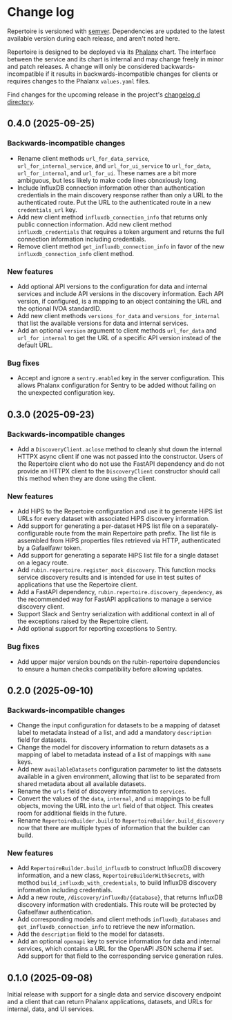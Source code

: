 # Change log

Repertoire is versioned with [semver](https://semver.org/).
Dependencies are updated to the latest available version during each release, and aren't noted here.

Repertoire is designed to be deployed via its [Phalanx](https://phalanx.lsst.io/) chart.
The interface between the service and its chart is internal and may change freely in minor and patch releases.
A change will only be considered backwards-incompatible if it results in backwards-incompatible changes for clients or requires changes to the Phalanx `values.yaml` files.

Find changes for the upcoming release in the project's [changelog.d directory](https://github.com/lsst-sqre/repertoire/tree/main/changelog.d/).

<!-- scriv-insert-here -->

<a id='changelog-0.4.0'></a>
## 0.4.0 (2025-09-25)

### Backwards-incompatible changes

- Rename client methods `url_for_data_service`, `url_for_internal_service`, and `url_for_ui_service` to `url_for_data`, `url_for_internal`, and `url_for_ui`. These names are a bit more ambiguous, but less likely to make code lines obnoxiously long.
- Include InfluxDB connection information other than authentication credentials in the main discovery response rather than only a URL to the authenticated route. Put the URL to the authenticated route in a new `credentials_url` key.
- Add new client method `influxdb_connection_info` that returns only public connection information. Add new client method `influxdb_credentials` that requires a token argument and returns the full connection information including credentials.
- Remove client method `get_influxdb_connection_info` in favor of the new `influxdb_connection_info` client method.

### New features

- Add optional API versions to the configuration for data and internal services and include API versions in the discovery information. Each API version, if configured, is a mapping to an object containing the URL and the optional IVOA standardID.
- Add new client methods `versions_for_data` and `versions_for_internal` that list the available versions for data and internal services.
- Add an optional `version` argument to client methods `url_for_data` and `url_for_internal` to get the URL of a specific API version instead of the default URL.

### Bug fixes

- Accept and ignore a `sentry.enabled` key in the server configuration. This allows Phalanx configuration for Sentry to be added without failing on the unexpected configuration key.

<a id='changelog-0.3.0'></a>
## 0.3.0 (2025-09-23)

### Backwards-incompatible changes

- Add a `DiscoveryClient.aclose` method to cleanly shut down the internal HTTPX async client if one was not passed into the constructor. Users of the Repertoire client who do not use the FastAPI dependency and do not provide an HTTPX client to the `DiscoveryClient` constructor should call this method when they are done using the client.

### New features

- Add HiPS to the Repertoire configuration and use it to generate HiPS list URLs for every dataset with associated HiPS discovery information.
- Add support for generating a per-dataset HiPS list file on a separately-configurable route from the main Repertoire path prefix. The list file is assembled from HiPS properties files retrieved via HTTP, authenticated by a Gafaelfawr token.
- Add support for generating a separate HiPS list file for a single dataset on a legacy route.
- Add `rubin.repertoire.register_mock_discovery`. This function mocks service discovery results and is intended for use in test suites of applications that use the Repertoire client.
- Add a FastAPI dependency, `rubin.repertoire.discovery_dependency`, as the recommended way for FastAPI applications to manage a service discovery client.
- Support Slack and Sentry serialization with additional context in all of the exceptions raised by the Repertoire client.
- Add optional support for reporting exceptions to Sentry.

### Bug fixes

- Add upper major version bounds on the rubin-repertoire dependencies to ensure a human checks compatibility before allowing updates.

<a id='changelog-0.2.0'></a>
## 0.2.0 (2025-09-10)

### Backwards-incompatible changes

- Change the input configuration for datasets to be a mapping of dataset label to metadata instead of a list, and add a mandatory `description` field for datasets.
- Change the model for discovery information to return datasets as a mapping of label to metadata instead of a list of mappings with `name` keys.
- Add new `availableDatasets` configuration parameter to list the datasets available in a given environment, allowing that list to be separated from shared metadata about all available datasets.
- Rename the `urls` field of discovery information to `services`.
- Convert the values of the `data`, `internal`, and `ui` mappings to be full objects, moving the URL into the `url` field of that object. This creates room for additional fields in the future.
- Rename `RepertoireBuilder.build` to `RepertoireBuilder.build_discovery` now that there are multiple types of information that the builder can build.

### New features

- Add `RepertoireBuilder.build_influxdb` to construct InfluxDB discovery information, and a new class, `RepertoireBuilderWithSecrets`, with method `build_influxdb_with_credentials`, to build InfluxDB discovery information including credentials.
- Add a new route, `/discovery/influxdb/{database}`, that returns InfluxDB discovery information with credentials. This route will be protected by Gafaelfawr authentication.
- Add corresponding models and client methods `influxdb_databases` and `get_influxdb_connection_info` to retrieve the new information.
- Add the `description` field to the model for datasets.
- Add an optional `openapi` key to service information for data and internal services, which contains a URL for the OpenAPI JSON schema if set. Add support for that field to the corresponding service generation rules.

<a id='changelog-0.1.0'></a>
## 0.1.0 (2025-09-08)

Initial release with support for a single data and service discovery endpoint and a client that can return Phalanx applications, datasets, and URLs for internal, data, and UI services.
